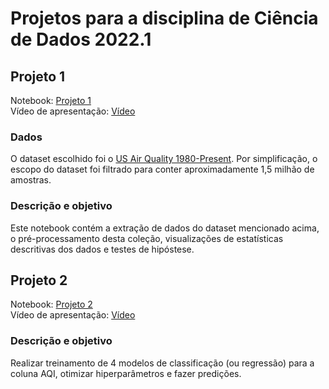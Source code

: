 # Projetos para a disciplina de Ciência de Dados 2022.1

## Projeto 1
Notebook: [Projeto 1](https://colab.research.google.com/drive/1KKWmshS_jF0ASnR1pdUFZI78KkiuOwA-?usp=sharing) <br>
Vídeo de apresentação: [Vídeo](https://drive.google.com/file/d/1CVRKpPX9SM51NmE2SDJzLG-ZiQoEGCJN/view?usp=sharing) <br>

### Dados
O dataset escolhido foi o [US Air Quality 1980-Present](https://www.kaggle.com/datasets/calebreigada/us-air-quality-1980present). Por simplificação, o escopo do dataset foi filtrado para conter aproximadamente 1,5 milhão de amostras.

### Descrição e objetivo
Este notebook contém a extração de dados do dataset mencionado acima, o pré-processamento desta coleção, visualizações de estatísticas descritivas dos dados e testes de hipóstese.  

## Projeto 2
Notebook: [Projeto 2](https://colab.research.google.com/drive/1h7i3ma8Mq_4xrDteVZMdoA5RCmzfPmp5?usp=sharing) <br>
Vídeo de apresentação: [Vídeo]()

### Descrição e objetivo
Realizar treinamento de 4 modelos de classificação (ou regressão) para a coluna AQI, otimizar hiperparâmetros e fazer predições.
